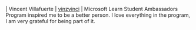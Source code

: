 | Vincent Villafuerte | [vinzvinci](https://github.com/vinzvinci) | Microsoft Learn Student Ambassadors Program inspired me to be a better person. I love everything in the program, I am very grateful for being part of it.
